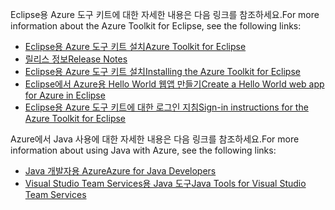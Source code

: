 <span data-ttu-id="fdadf-101">Eclipse용 Azure 도구 키트에 대한 자세한 내용은 다음 링크를 참조하세요.</span><span class="sxs-lookup"><span data-stu-id="fdadf-101">For more information about the Azure Toolkit for Eclipse, see the following links:</span></span> 

* [<span data-ttu-id="fdadf-102">Eclipse용 Azure 도구 키트 설치</span><span class="sxs-lookup"><span data-stu-id="fdadf-102">Azure Toolkit for Eclipse</span></span>](../eclipse/azure-toolkit-for-eclipse.md) 
* [<span data-ttu-id="fdadf-103">릴리스 정보</span><span class="sxs-lookup"><span data-stu-id="fdadf-103">Release Notes</span></span>](https://github.com/Microsoft/azure-tools-for-java/releases) 
* [<span data-ttu-id="fdadf-104">Eclipse용 Azure 도구 키트 설치</span><span class="sxs-lookup"><span data-stu-id="fdadf-104">Installing the Azure Toolkit for Eclipse</span></span>](../eclipse/azure-toolkit-for-eclipse-installation.md) 
* [<span data-ttu-id="fdadf-105">Eclipse에서 Azure용 Hello World 웹앱 만들기</span><span class="sxs-lookup"><span data-stu-id="fdadf-105">Create a Hello World web app for Azure in Eclipse</span></span>](../eclipse/azure-toolkit-for-eclipse-create-hello-world-web-app.md) 
* [<span data-ttu-id="fdadf-106">Eclipse용 Azure 도구 키트에 대한 로그인 지침</span><span class="sxs-lookup"><span data-stu-id="fdadf-106">Sign-in instructions for the Azure Toolkit for Eclipse</span></span>](../eclipse/azure-toolkit-for-eclipse-sign-in-instructions.md) 

<span data-ttu-id="fdadf-107">Azure에서 Java 사용에 대한 자세한 내용은 다음 링크를 참조하세요.</span><span class="sxs-lookup"><span data-stu-id="fdadf-107">For more information about using Java with Azure, see the following links:</span></span> 

* [<span data-ttu-id="fdadf-108">Java 개발자용 Azure</span><span class="sxs-lookup"><span data-stu-id="fdadf-108">Azure for Java Developers</span></span>](https://docs.microsoft.com/java/azure/) 
* [<span data-ttu-id="fdadf-109">Visual Studio Team Services용 Java 도구</span><span class="sxs-lookup"><span data-stu-id="fdadf-109">Java Tools for Visual Studio Team Services</span></span>](https://java.visualstudio.com/) 
<!-- TODO: Add URLs for Java in VSCode here --> 
